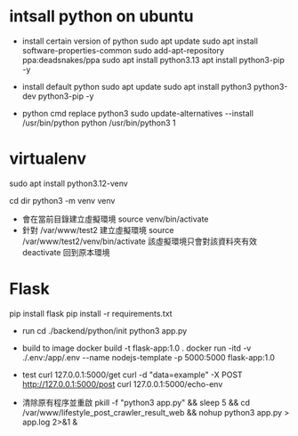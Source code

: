# intsall python on ubuntu
* install certain version of python
sudo apt update
sudo apt install software-properties-common
sudo add-apt-repository ppa:deadsnakes/ppa
sudo apt install python3.13
apt install python3-pip -y

* install default python
sudo apt update
sudo apt install python3 python3-dev python3-pip -y

* python cmd replace python3
sudo update-alternatives --install /usr/bin/python python /usr/bin/python3 1


# virtualenv
sudo apt install python3.12-venv

cd dir
python3 -m venv venv
* 會在當前目錄建立虛擬環境
source venv/bin/activate
* 針對 /var/www/test2 建立虛擬環境
source /var/www/test2/venv/bin/activate
該虛擬環境只會對該資料夾有效
deactivate 回到原本環境


# Flask
pip install flask
pip install -r requirements.txt

* run
cd ./backend/python/init
python3 app.py

* build to image
docker build -t flask-app:1.0 .
docker run -itd -v ./.env:/app/.env --name nodejs-template -p 5000:5000 flask-app:1.0

* test
curl 127.0.0.1:5000/get
curl -d "data=example" -X POST http://127.0.0.1:5000/post
curl 127.0.0.1:5000/echo-env

* 清除原有程序並重啟
 pkill -f "python3 app.py" && sleep 5 && cd /var/www/lifestyle_post_crawler_result_web && nohup python3 app.py > app.log 2>&1 &